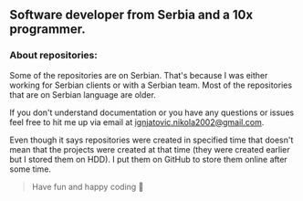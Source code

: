 ## Software developer from Serbia and a 10x programmer. 

### About repositories:
Some of the repositories are on Serbian.
That's because I was either working for Serbian clients or with a Serbian team.
Most of the repositories that are on Serbian language are older. 

If you don't understand documentation or you have any questions or issues feel free to hit me up via email at ignjatovic.nikola2002@gmail.com.

Even though it says repositories were created in specified time that doesn't mean that the projects were created at that time (they were created earlier but I stored them on HDD). I put them on GitHub to store them online after some time.

> Have fun and happy coding 👋


